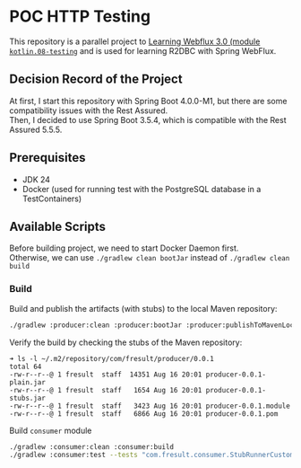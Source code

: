 # POC HTTP Testing

This repository is a parallel project to [Learning Webflux 3.0 (module
`kotlin.08-testing`](https://github.com/fResult/Learn-Spring-Webflux-3.0/tree/main/kotlin/08-testing) and is used for
learning R2DBC with Spring WebFlux.

## Decision Record of the Project

At first, I start this repository with Spring Boot 4.0.0-M1, but there are some compatibility issues with the Rest Assured.\
Then, I decided to use Spring Boot 3.5.4, which is compatible with the Rest Assured 5.5.5.

## Prerequisites

- JDK 24
- Docker (used for running test with the PostgreSQL database in a TestContainers)

## Available Scripts

Before building project, we need to start Docker Daemon first.\
Otherwise, we can use `./gradlew clean bootJar` instead of `./gradlew clean build`

### Build

Build and publish the artifacts (with stubs) to the local Maven repository:

```bash
./gradlew :producer:clean :producer:bootJar :producer:publishToMavenLocal
```

Verify the build by checking the stubs of the Maven repository:

```console
➜ ls -l ~/.m2/repository/com/fresult/producer/0.0.1
total 64
-rw-r--r--@ 1 fresult  staff  14351 Aug 16 20:01 producer-0.0.1-plain.jar
-rw-r--r--@ 1 fresult  staff   1654 Aug 16 20:01 producer-0.0.1-stubs.jar
-rw-r--r--@ 1 fresult  staff   3423 Aug 16 20:01 producer-0.0.1.module
-rw-r--r--@ 1 fresult  staff   6866 Aug 16 20:01 producer-0.0.1.pom
```

Build `consumer` module

```bash
./gradlew :consumer:clean :consumer:build
./gradlew :consumer:test --tests "com.fresult.consumer.StubRunnerCustomerClientTest"
```
